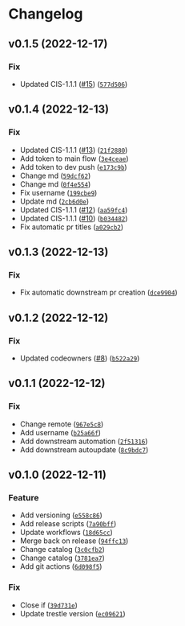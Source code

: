 # Changelog

<!--next-version-placeholder-->

## v0.1.5 (2022-12-17)
### Fix
* Updated CIS-1.1.1 ([#15](https://github.com/ComplianceAsCode/ocp-oscal-catalogs/issues/15)) ([`577d506`](https://github.com/ComplianceAsCode/ocp-oscal-catalogs/commit/577d5066e44e1d40dbee4e8f95c0dabb99ccd8d5))

## v0.1.4 (2022-12-13)
### Fix
* Updated CIS-1.1.1 ([#13](https://github.com/ComplianceAsCode/ocp-oscal-catalogs/issues/13)) ([`21f2880`](https://github.com/ComplianceAsCode/ocp-oscal-catalogs/commit/21f2880f8b94c5c131020fbfd27bcbb16dda62ac))
* Add token to main flow ([`3e4ceae`](https://github.com/ComplianceAsCode/ocp-oscal-catalogs/commit/3e4ceaef5189b63a4e356ad47fdfe826385247c5))
* Add token to dev push ([`e173c9b`](https://github.com/ComplianceAsCode/ocp-oscal-catalogs/commit/e173c9bcc2e61b9b5c186f3d77f43372e95ba6e4))
* Change md ([`59dcf62`](https://github.com/ComplianceAsCode/ocp-oscal-catalogs/commit/59dcf62f8b6e0afaf28609df3b48db7e87a4ce9b))
* Change md ([`0f4e554`](https://github.com/ComplianceAsCode/ocp-oscal-catalogs/commit/0f4e554a2813023cd280508ca232f66ba53afddc))
* Fix username ([`199cbe9`](https://github.com/ComplianceAsCode/ocp-oscal-catalogs/commit/199cbe922d019d27047d78edf403c4ce26ed52ae))
* Update md ([`2cb6d0e`](https://github.com/ComplianceAsCode/ocp-oscal-catalogs/commit/2cb6d0e3f372b84c61a207e0e003056e2d8a9c2b))
* Updated CIS-1.1.1 ([#12](https://github.com/ComplianceAsCode/ocp-oscal-catalogs/issues/12)) ([`aa59fc4`](https://github.com/ComplianceAsCode/ocp-oscal-catalogs/commit/aa59fc4b8770026701043697c64be9dbbbeafc6f))
* Updated CIS-1.1.1 ([#10](https://github.com/ComplianceAsCode/ocp-oscal-catalogs/issues/10)) ([`b034482`](https://github.com/ComplianceAsCode/ocp-oscal-catalogs/commit/b034482339981d26b49d6220120f7a446cf3e6e4))
* Fix automatic pr titles ([`a029cb2`](https://github.com/ComplianceAsCode/ocp-oscal-catalogs/commit/a029cb2d9604fef3acba37e99117aa312d36318e))

## v0.1.3 (2022-12-13)
### Fix
* Fix automatic downstream pr creation ([`dce9904`](https://github.com/ComplianceAsCode/ocp-oscal-catalogs/commit/dce990437381f16ce365fa29631fec69abc24e0c))

## v0.1.2 (2022-12-12)
### Fix
* Updated codeowners ([#8](https://github.com/ComplianceAsCode/ocp-oscal-catalogs/issues/8)) ([`b522a29`](https://github.com/ComplianceAsCode/ocp-oscal-catalogs/commit/b522a2968fc4e740b09fb66d3c8c69e4c720a4de))

## v0.1.1 (2022-12-12)
### Fix
* Change remote ([`967e5c8`](https://github.com/ComplianceAsCode/ocp-oscal-catalogs/commit/967e5c850a4d1d4037eddb681327858ec8027651))
* Add username ([`b25a66f`](https://github.com/ComplianceAsCode/ocp-oscal-catalogs/commit/b25a66fff8956245eeda53cb8d74d2d7d73436c5))
* Add downstream automation ([`2f51316`](https://github.com/ComplianceAsCode/ocp-oscal-catalogs/commit/2f51316cbdf496bdebb4e78d7d3e33621c92af76))
* Add downstream autoupdate ([`8c9bdc7`](https://github.com/ComplianceAsCode/ocp-oscal-catalogs/commit/8c9bdc7af0ad9169b5ceb2d79731a4466eed5648))

## v0.1.0 (2022-12-11)
### Feature
* Add versioning ([`e558c86`](https://github.com/ComplianceAsCode/ocp-oscal-catalogs/commit/e558c8643d56b40667220cc848ed66b2a33fc745))
* Add release scripts ([`7a90bff`](https://github.com/ComplianceAsCode/ocp-oscal-catalogs/commit/7a90bff0ec2e7e3d9f53811c766d2f272cc2346e))
* Update workflows ([`18d65cc`](https://github.com/ComplianceAsCode/ocp-oscal-catalogs/commit/18d65cc00b601c2c1ee93d03aa83e2cf2c2dde43))
* Merge back on release ([`94ffc13`](https://github.com/ComplianceAsCode/ocp-oscal-catalogs/commit/94ffc13ecb352eeb645d77b77b00d0fa27d00af8))
* Change catalog ([`3c0cfb2`](https://github.com/ComplianceAsCode/ocp-oscal-catalogs/commit/3c0cfb2c9de419e01469ab5339e1ccf9989da5f1))
* Change catalog ([`3781ea7`](https://github.com/ComplianceAsCode/ocp-oscal-catalogs/commit/3781ea79a79a8b1c1f49aa6180f9a0e0b8d87684))
* Add git actions ([`6d098f5`](https://github.com/ComplianceAsCode/ocp-oscal-catalogs/commit/6d098f565ea321e81ec8da18001212de862059fd))

### Fix
* Close if ([`39d731e`](https://github.com/ComplianceAsCode/ocp-oscal-catalogs/commit/39d731ef1e4f2d1996e0356da7306a6f7b4968a2))
* Update trestle version ([`ec09621`](https://github.com/ComplianceAsCode/ocp-oscal-catalogs/commit/ec096212ba5ab1ac55548f838eb8b85c1145be88))
